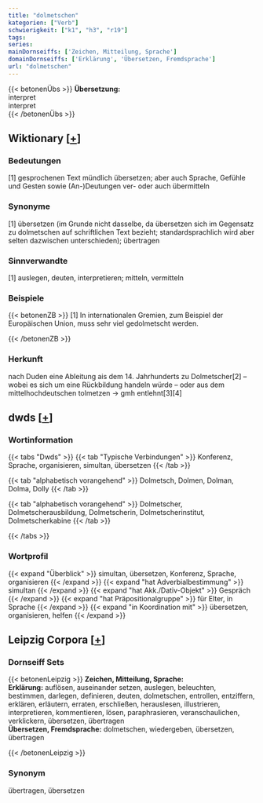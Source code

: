 ```yaml
---
title: "dolmetschen"
kategorien: ["Verb"]
schwierigkeit: ["k1", "h3", "r19"]
tags:
series:
mainDornseiffs: ['Zeichen, Mitteilung, Sprache']
domainDornseiffs: ['Erklärung', 'Übersetzen, Fremdsprache']
url: "dolmetschen"
---
```


{{< betonenÜbs >}}
**Übersetzung:**  
interpret  
interpret  
{{< /betonenÜbs >}}

## Wiktionary [[+](https://de.wiktionary.org/wiki/dolmetschen)]

### Bedeutungen
[1] gesprochenen Text mündlich übersetzen; aber auch Sprache, Gefühle und Gesten sowie (An-)Deutungen ver- oder auch übermitteln  

### Synonyme
[1] übersetzen (im Grunde nicht dasselbe, da übersetzen sich im Gegensatz zu dolmetschen auf schriftlichen Text bezieht; standardsprachlich wird aber selten dazwischen unterschieden); übertragen  

### Sinnverwandte
[1] auslegen, deuten, interpretieren; mitteln, vermitteln  

### Beispiele
{{< betonenZB >}}
[1] In internationalen Gremien, zum Beispiel der Europäischen Union, muss sehr viel gedolmetscht werden.  

{{< /betonenZB >}}
### Herkunft
nach Duden eine Ableitung ais dem 14. Jahrhunderts zu Dolmetscher[2] – wobei es sich um eine Rückbildung handeln würde – oder aus dem mittelhochdeutschen tolmetzen → gmh entlehnt[3][4]  



## dwds [[+](https://www.dwds.de/wb/dolmetschen)]

### Wortinformation
{{< tabs "Dwds" >}}
{{< tab "Typische Verbindungen" >}}
Konferenz, Sprache, organisieren, simultan, übersetzen
{{< /tab >}}

{{< tab "alphabetisch vorangehend" >}}
Dolmetsch, Dolmen, Dolman, Dolma, Dolly
{{< /tab >}}

{{< tab "alphabetisch vorangehend" >}}
Dolmetscher, Dolmetscherausbildung, Dolmetscherin, Dolmetscherinstitut, Dolmetscherkabine
{{< /tab >}}

{{< /tabs >}}

### Wortprofil
{{< expand "Überblick" >}} simultan, übersetzen, Konferenz, Sprache, organisieren {{< /expand >}}
{{< expand "hat Adverbialbestimmung" >}} simultan {{< /expand >}}
{{< expand "hat Akk./Dativ-Objekt" >}} Gespräch {{< /expand >}}
{{< expand "hat Präpositionalgruppe" >}} für Elter, in Sprache {{< /expand >}}
{{< expand "in Koordination mit" >}} übersetzen, organisieren, helfen {{< /expand >}}

## Leipzig Corpora [[+](https://corpora.uni-leipzig.de/en/res?word=dolmetschen&corpusId=deu_newscrawl-public_2018)]

### Dornseiff Sets
{{< betonenLeipzig >}}
**Zeichen, Mitteilung, Sprache:**  
**Erklärung:** auflösen, auseinander setzen, auslegen, beleuchten, bestimmen, darlegen, definieren, deuten, dolmetschen, entrollen, entziffern, erklären, erläutern, erraten, erschließen, herauslesen, illustrieren, interpretieren, kommentieren, lösen, paraphrasieren, veranschaulichen, verklickern, übersetzen, übertragen  
**Übersetzen, Fremdsprache:** dolmetschen, wiedergeben, übersetzen, übertragen  

{{< /betonenLeipzig >}}

### Synonym
übertragen, übersetzen

